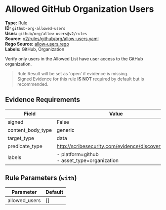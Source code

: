 # Allowed GitHub Organization Users  
**Type:** Rule  
**ID:** `github-org-allowed-users`  
**Uses:** `github/org/allow-users@v2/rules`  
**Source:** [v2/rules/github/org/allow-users.yaml](https://github.com/scribe-public/sample-policies/v2/rules/github/org/allow-users.yaml)  
**Rego Source:** [allow-users.rego](https://github.com/scribe-public/sample-policies/v2/rules/github/org/allow-users.rego)  
**Labels:** GitHub, Organization  

Verify only users in the Allowed List have user access to the GitHub organization.

> Rule Result will be set as 'open' if evidence is missing.  
> Signed Evidence for this rule **IS NOT** required by default but is recommended.  

## Evidence Requirements  
| Field | Value |
|-------|-------|
| signed | False |
| content_body_type | generic |
| target_type | data |
| predicate_type | http://scribesecurity.com/evidence/discovery/v0.1 |
| labels | - platform=github<br>- asset_type=organization |

## Rule Parameters (`with`)  
| Parameter | Default |
|-----------|---------|
| allowed_users | [] |
